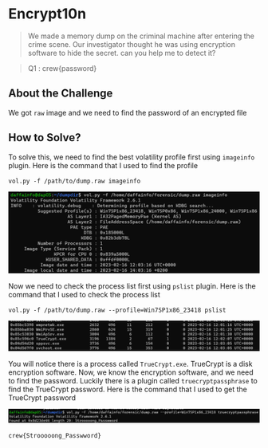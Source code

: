 # Encrypt10n
> We made a memory dump on the criminal machine after entering the crime scene. Our investigator thought he was using encryption software to hide the secret. can you help me to detect it?

> Q1 : crew{password}

## About the Challenge
We got `raw` image and we need to find the password of an encrypted file

## How to Solve?
To solve this, we need to find the best volatility profile first using `imageinfo` plugin. Here is the command that I used to find the profile

```
vol.py -f /path/to/dump.raw imageinfo
```

![imageinfo](images/imageinfo.png)

Now we need to check the process list first using `pslist` plugin. Here is the command that I used to check the process list

```
vol.py -f /path/to/dump.raw --profile=Win7SP1x86_23418 pslist
```

![pslist](images/pslist.png)

You will notice there is a process called `TrueCrypt.exe`. TrueCrypt is a disk encryption software. Now, we know the encryption software, and we need to find the password. Luckily there is a plugin called `truecryptpassphrase` to find the TrueCrypt password. Here is the command that I used to get the TrueCrypt password

![flag](images/flag.png)

```
crew{Strooooong_Passwword}
```
